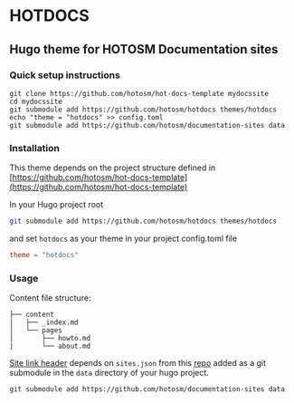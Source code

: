 # HOTDOCS

## Hugo theme for HOTOSM Documentation sites



### Quick setup instructions

```
git clone https://github.com/hotosm/hot-docs-template mydocssite 
cd mydocssite
git submodule add https://github.com/hotosm/hotdocs themes/hotdocs
echo "theme = "hotdocs" >> config.toml
git submodule add https://github.com/hotosm/documentation-sites data
```


### Installation

This theme depends on the project structure defined in [https://github.com/hotosm/hot-docs-template](https://github.com/hotosm/hot-docs-template)


In your Hugo project root

```sh
git submodule add https://github.com/hotosm/hotdocs themes/hotdocs
```

and set ```hotdocs``` as your theme in your project config.toml file

```toml
theme = "hotdocs"
```


### Usage


Content file structure:

```
├── content
|   ├── _index.md
│   └── pages
│       ├── howto.md
|       └── about.md
```

[Site link header](https://github.com/hotosm/documentation-sites) depends on ```sites.json``` from this [repo](https://github.com/hotosm/documentation-sites) added as a git submodule in the ```data``` directory of your hugo project.

```
git submodule add https://github.com/hotosm/documentation-sites data
```

